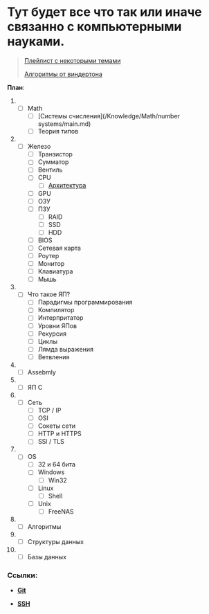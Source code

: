 # Тут будет все что так или иначе связанно с компьютерными науками.

> [Плейлист с некоторыми темами](https://www.youtube.com/watch?v=JUpB_tqf8Lo&list=PLR4wcBxrUGPAmndrGEiN0wiaFqG-L5Yd-)
>
> [Алгоритмы от виндертона](https://www.youtube.com/watch?v=HX_k4z32qms&list=PLR4wcBxrUGPD0yVUssIexXiS7c-0FdYYW)

**План**:

1. - [ ] Math
		- [ ] [Системы счисления](/Knowledge/Math/number systems/main.md)
		- [ ] Теория типов
2. - [ ] Железо
		- [ ] Транзистор
		- [ ] Сумматор
		- [ ] Вентиль
		- [ ]  CPU 
			- [ ] [Архитектура](./CPU/Arch/main.md)
		- [ ] GPU
		- [ ] ОЗУ
		- [ ] ПЗУ
			- [ ] RAID
			- [ ] SSD
			- [ ] HDD 
		- [ ] BIOS
		- [ ] Сетевая карта
		- [ ] Роутер
		- [ ] Монитор
		- [ ] Клавиатура
		- [ ] Мышь
2. - [ ] Что такое ЯП?
		- [ ] Парадигмы программирования 
		- [ ] Компилятор 
		- [ ] Интерпритатор 
		- [ ] Уровни ЯПов
		- [ ] Рекурсия
		- [ ] Циклы 
		- [ ] Лямда выражения 
		- [ ] Ветвления
5. - [ ] Assebmly
6. - [ ] ЯП C
1. - [ ] Сеть
		- [ ] TCP / IP
		- [ ] OSI
		- [ ] Сокеты сети
		- [ ] HTTP и HTTPS
		- [ ] SSl / TLS 
4. - [  ] OS
		- [ ] 32 и 64 бита 
		- [ ] Windows
			- [ ] Win32 
		- [ ] Linux
			- [ ] Shell
		- [ ] Unix
			- [ ] FreeNAS 
7. - [ ] Алгоритмы
8. - [ ] Структуры данных
9. - [ ] Базы данных

### Ссылки:

+ [**Git**](./Git/Git.md)

+ **[SSH](./Git/SSH.md)**

    

